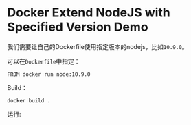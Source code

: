 Docker Extend NodeJS with Specified Version Demo
================================================

我们需要让自己的Dockerfile使用指定版本的nodejs，比如`10.9.0`。

可以在`Dockerfile`中指定：

```
FROM docker run node:10.9.0
```

Build：

```
docker build .
```

运行:

```

```